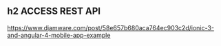 ## h2 ACCESS REST API
https://www.djamware.com/post/58e657b680aca764ec903c2d/ionic-3-and-angular-4-mobile-app-example